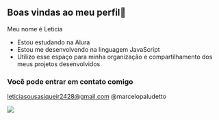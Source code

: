 ## Boas vindas ao meu perfil💜

Meu nome é Leticia

- Estou estudando na Alura
- Estou me desenvolvendo na linguagem JavaScript
- Utilizo esse espaço para minha organização e compartilhamento dos meus projetos desenvolvidos

### Você pode entrar em contato comigo

leticiasousasiqueir2428@gmail.com
@marcelopaludetto

![](https://media1.tenor.com/m/yjlnfb4WoIAAAAAd/heart-broke.gif)
